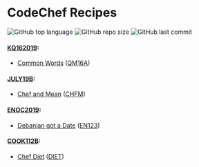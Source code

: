 # CodeChef Recipes


![GitHub top language](https://img.shields.io/github/languages/top/ibLeDy/codechef-recipes?style=for-the-badge)
![GitHub repo size](https://img.shields.io/github/repo-size/ibLeDy/codechef-recipes?style=for-the-badge)
![GitHub last commit](https://img.shields.io/github/last-commit/ibLeDy/codechef-recipes?style=for-the-badge)


#### [KQ162019](https://www.codechef.com/KQ162019):

  - [Common Words](completed/KQ162019/common-words/main.py) ([QM16A](https://www.codechef.com/KQ162019/problems/QM16A))

#### [JULY19B](https://www.codechef.com/JULY19B):

  - [Chef and Mean](completed/JULY19B/chef-and-mean/main.py) ([CHFM](https://www.codechef.com/JULY19B/problems/CHFM))

#### [ENOC2019](https://www.codechef.com/ENOC2019):

  - [Debanjan got a Date](completed/ENOC2019/debanjan-got-a-date/main.py) ([EN123](https://www.codechef.com/ENOC2019/problems/EN123))

#### [COOK112B](https://www.codechef.com/COOK112B):

  - [Chef Diet](completed/COOK112B/chef-diet/main.py) ([DIET](https://www.codechef.com/COOK112B/problems/DIET))
